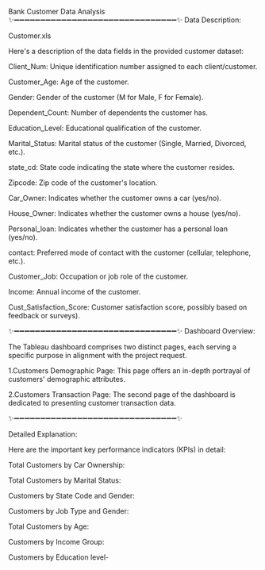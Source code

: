 Bank Customer Data Analysis
✨➖➖➖➖➖➖➖➖➖➖➖➖➖➖➖➖➖➖➖➖➖➖➖➖➖➖➖➖➖➖➖✨
Data Description:

Customer.xls


Here's a description of the data fields in the provided customer dataset:

Client_Num: Unique identification number assigned to each client/customer.

Customer_Age: Age of the customer.

Gender: Gender of the customer (M for Male, F for Female).

Dependent_Count: Number of dependents the customer has.

Education_Level: Educational qualification of the customer.

Marital_Status: Marital status of the customer (Single, Married, Divorced, etc.).

state_cd: State code indicating the state where the customer resides.

Zipcode: Zip code of the customer's location.

Car_Owner: Indicates whether the customer owns a car (yes/no).

House_Owner: Indicates whether the customer owns a house (yes/no).

Personal_loan: Indicates whether the customer has a personal loan (yes/no).

contact: Preferred mode of contact with the customer (cellular, telephone, etc.).

Customer_Job: Occupation or job role of the customer.

Income: Annual income of the customer.

Cust_Satisfaction_Score: Customer satisfaction score, possibly based on feedback or surveys).

✨➖➖➖➖➖➖➖➖➖➖➖➖➖➖➖➖➖➖➖➖➖➖➖➖➖➖➖➖➖➖➖✨
Dashboard Overview:

The Tableau dashboard comprises two distinct pages, each serving a specific purpose in alignment with the project request.

1.Customers Demographic Page:
This page offers an in-depth portrayal of customers' demographic attributes.

2.Customers Transaction Page:
The second page of the dashboard is dedicated to presenting customer transaction data.

✨➖➖➖➖➖➖➖➖➖➖➖➖➖➖➖➖➖➖➖➖➖➖➖➖➖➖➖➖➖➖➖✨

Detailed Explanation:


Here are the important key performance indicators (KPIs) in detail:

Total Customers by Car Ownership:

Total Customers by Marital Status:

Customers by State Code and Gender:

Customers by Job Type and Gender:

Total Customers by Age:

Customers by Income Group:

Customers by Education level-
